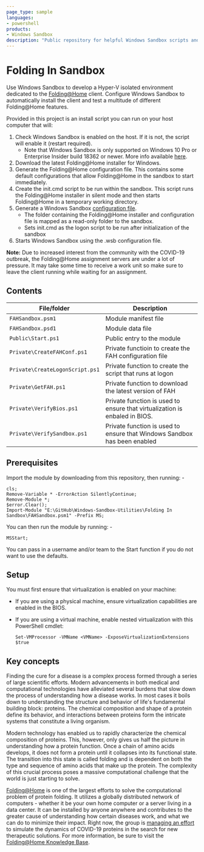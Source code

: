 ```yaml
---
page_type: sample
languages:
- powershell
products:
- Windows Sandbox
description: "Public repository for helpful Windows Sandbox scripts and utilites"
---
```


# Folding In Sandbox

Use Windows Sandbox to develop a Hyper-V isolated environment dedicated to the [Folding@Home](https://foldingathome.org/) client. Configure Windows Sandbox to automatically install the client and test a multitude of different Folding@Home features. 

Provided in this project is an install script you can run on your host computer that will:

1. Check Windows Sandbox is enabled on the host. If it is not, the script will enable it (restart required).
    - Note that Windows Sandbox is only supported on Windows 10 Pro or Enterprise Insider build 18362 or newer. More info available [here](https://docs.microsoft.com/en-us/windows/security/threat-protection/windows-sandbox/windows-sandbox-overview).
2. Download the latest Folding@Home installer for Windows.
3. Generate the Folding@Home configuration file. This contains some default configurations that allow Folding@Home in the sandbox to start immediately.
4. Create the init.cmd script to be run within the sandbox. This script runs the Folding@Home installer in silent mode and then starts Folding@Home in a temporary working directory.
4. Generate a Windows Sandbox [configuration file](https://docs.microsoft.com/en-us/windows/security/threat-protection/windows-sandbox/windows-sandbox-configure-using-wsb-file).
    - The folder containing the Folding@Home installer and configuration file is mapped as a read-only folder to the sandbox.
    - Sets init.cmd as the logon script to be run after initialization of the sandbox
5. Starts Windows Sandbox using the .wsb configuration file.

**Note:** Due to increased interest from the community with the COVID-19 outbreak, the Folding@Home assignment servers are under a lot of pressure. It may take some time to receive a work unit so make sure to leave the client running while waiting for an assignment.

## Contents

| File/folder       | Description                                |
|-------------------|--------------------------------------------|
| `FAHSandbox.psm1`             | Module manifest file                        |
| `FAHSandbox.psd1`             | Module data file                        |
| `Public\Start.ps1`             | Public entry to the module                        |
| `Private\CreateFAHConf.ps1`             | Private functioin to create the FAH configuration file                        |
| `Private\CreateLogonScript.ps1`             | Private function to create the script that runs at logon                        |
| `Private\GetFAH.ps1`             | Private function to download the latest version of FAH                        |
| `Private\VerifyBios.ps1`             | Private function is used to ensure that virtualization is enbaled in BIOS.                        |
| `Private\VerifySandbox.ps1`             | Private function is used to ensure that Windows Sandbox has been enabled                        |

## Prerequisites

Import the module by downloading from this repository, then running: -
```
cls; 
Remove-Variable * -ErrorAction SilentlyContinue; 
Remove-Module *; 
$error.Clear();
Import-Module "E:\GitHub\Windows-Sandbox-Utilities\Folding In Sandbox\FAHSandbox.psm1" -Prefix MS;
```

You can then run the module by running: -
```
MSStart;
```

You can pass in a username and/or team to the Start function if you do not want to use the defaults.

## Setup

You must first ensure that virtualization is enabled on your machine:
- If you are using a physical machine, ensure virtualization capabilities are enabled in the BIOS.
- If you are using a virtual machine, enable nested virtualization with this PowerShell cmdlet:
    
    ```Set-VMProcessor -VMName <VMName> -ExposeVirtualizationExtensions $true```

## Key concepts

Finding the cure for a disease is a complex process formed through a series of large scientific efforts. Modern advancements in both medical and computational technologies have alleviated several burdens that slow down the process of understanding how a disease works. In most cases it boils down to understanding the structure and behavior of life's fundamental building block: proteins. The chemical composition and shape of a protein define its behavior, and interactions between proteins form the intricate systems that constitute a living organism.

Modern technology has enabled us to rapidly characterize the chemical composition of proteins. This, however, only gives us half the picture in understanding how a protein function. Once a chain of amino acids develops, it does not form a protein until it collapses into its functional state. The transition into this state is called folding and is dependent on both the type and sequence of amino acids that make up the protein. The complexity of this crucial process poses a massive computational challenge that the world is just starting to solve.

[Folding@Home](https://foldingathome.org/) is one of the largest efforts to solve the computational problem of protein folding. It utilizes a globally distributed network of computers - whether it be your own home computer or a server living in a data center. It can be installed by anyone anywhere and contributes to the greater cause of understanding how certain diseases work, and what we can do to minimize their impact. Right now, the group is [managing an effort](https://foldingathome.org/2020/03/15/coronavirus-what-were-doing-and-how-you-can-help-in-simple-terms/) to simulate the dynamics of COVID-19 proteins in the search for new therapeutic solutions. For more information, be sure to visit the [Folding@Home Knowledge Base](https://foldingathome.org/dig-deeper/).
